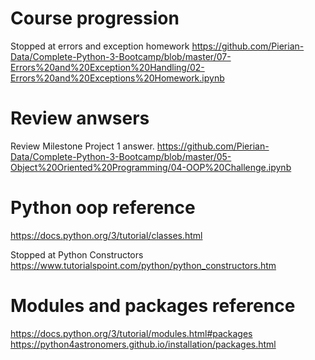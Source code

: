 # Course progression
Stopped at errors and exception homework
https://github.com/Pierian-Data/Complete-Python-3-Bootcamp/blob/master/07-Errors%20and%20Exception%20Handling/02-Errors%20and%20Exceptions%20Homework.ipynb

# Review anwsers
Review Milestone Project 1 answer.
https://github.com/Pierian-Data/Complete-Python-3-Bootcamp/blob/master/05-Object%20Oriented%20Programming/04-OOP%20Challenge.ipynb

# Python oop reference 
https://docs.python.org/3/tutorial/classes.html

Stopped at Python Constructors
https://www.tutorialspoint.com/python/python_constructors.htm

# Modules and packages reference
https://docs.python.org/3/tutorial/modules.html#packages
https://python4astronomers.github.io/installation/packages.html